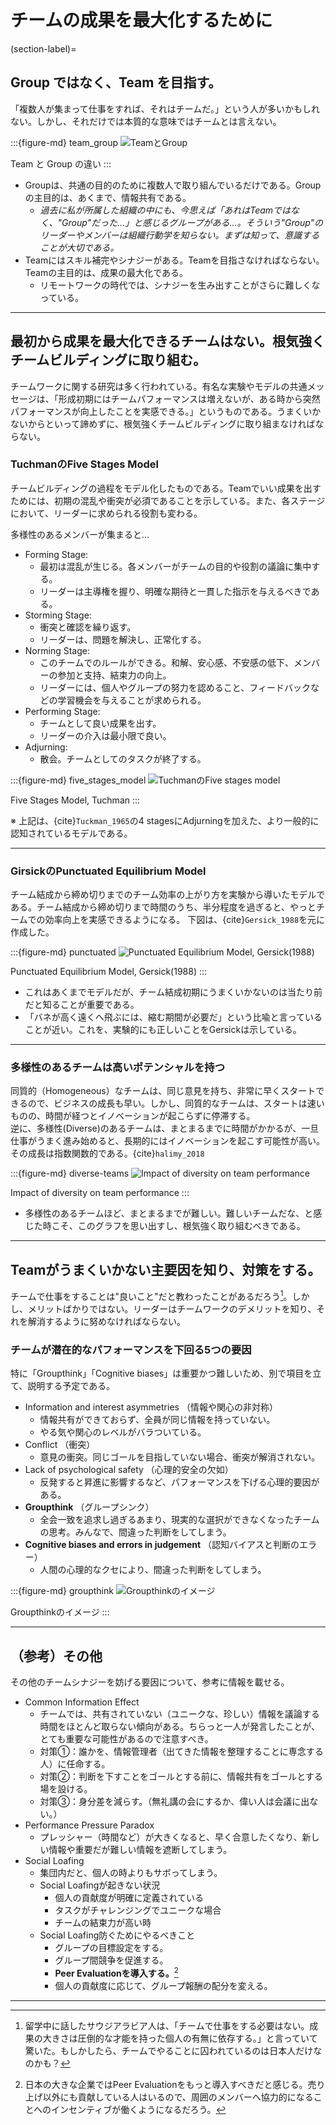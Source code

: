 # チームの成果を最大化するために

(section-label)=
## Group ではなく、Team を目指す。
「複数人が集まって仕事をすれば、それはチームだ。」という人が多いかもしれない。しかし、それだけでは本質的な意味ではチームとは言えない。

:::{figure-md} team_group
![TeamとGroup](/assets/media/teamwork_01.png)

Team と Group の違い
:::

- Groupは、共通の目的のために複数人で取り組んでいるだけである。Groupの主目的は、あくまで、情報共有である。
    - *過去に私が所属した組織の中にも、今思えば「あれはTeamではなく、"Group"だった…」と感じるグループがある…。そういう"Group"のリーダーやメンバーは組織行動学を知らない。まずは知って、意識することが大切である。*
- Teamにはスキル補完やシナジーがある。Teamを目指さなければならない。Teamの主目的は、成果の最大化である。
    - リモートワークの時代では、シナジーを生み出すことがさらに難しくなっている。

---
## 最初から成果を最大化できるチームはない。根気強くチームビルディングに取り組む。

チームワークに関する研究は多く行われている。有名な実験やモデルの共通メッセージは、「形成初期にはチームパフォーマンスは増えないが、ある時から突然パフォーマンスが向上したことを実感できる。」というものである。うまくいかないからといって諦めずに、根気強くチームビルディングに取り組まなければならない。


### TuchmanのFive Stages Model
チームビルディングの過程をモデル化したものである。Teamでいい成果を出すためには、初期の混乱や衝突が必須であることを示している。また、各ステージにおいて、リーダーに求められる役割も変わる。

多様性のあるメンバーが集まると…
- Forming Stage: 
    - 最初は混乱が生じる。各メンバーがチームの目的や役割の議論に集中する。
    - リーダーは主導権を握り、明確な期待と一貫した指示を与えるべきである。
- Storming Stage:
    - 衝突と確認を繰り返す。
    - リーダーは、問題を解決し、正常化する。
- Norming Stage: 
    - このチームでのルールができる。和解、安心感、不安感の低下、メンバーの参加と支持、結束力の向上。
    - リーダーには、個人やグループの努力を認めること、フィードバックなどの学習機会を与えることが求められる。
- Performing Stage: 
    - チームとして良い成果を出す。
    - リーダーの介入は最小限で良い。
- Adjurning: 
    - 散会。チームとしてのタスクが終了する。

:::{figure-md} five_stages_model
![TuchmanのFive stages model](/assets/media/teamwork_02.png)

Five Stages Model, Tuchman
:::

※ 上記は、{cite}`Tuckman_1965`の4 stagesにAdjurningを加えた、より一般的に認知されているモデルである。

---

### GirsickのPunctuated Equilibrium Model
チーム結成から締め切りまでのチーム効率の上がり方を実験から導いたモデルである。チーム結成から締め切りまで時間のうち、半分程度を過ぎると、やっとチームでの効率向上を実感できるようになる。  下図は、{cite}`Gersick_1988`を元に作成した。

:::{figure-md} punctuated
![Punctuated Equilibrium Model, Gersick(1988)](/assets/media/teamwork_04.png)

Punctuated Equilibrium Model, Gersick(1988)
:::

- これはあくまでモデルだが、チーム結成初期にうまくいかないのは当たり前だと知ることが重要である。  
- 「バネが高く遠くへ飛ぶには、縮む期間が必要だ」という比喩と言っていることが近い。これを、実験的にも正しいことをGersickは示している。

---

### 多様性のあるチームは高いポテンシャルを持つ

同質的（Homogeneous）なチームは、同じ意見を持ち、非常に早くスタートできるので、ビジネスの成長も早い。しかし、同質的なチームは、スタートは速いものの、時間が経つとイノベーションが起こらずに停滞する。  
逆に、多様性(Diverse)のあるチームは、まとまるまでに時間がかかるが、一旦仕事がうまく進み始めると、長期的にはイノベーションを起こす可能性が高い。その成長は指数関数的である。{cite}`halimy_2018`

:::{figure-md} diverse-teams
![Impact of diversity on team performance](/assets/media/Diverse-Teams-Chart.jpg)

Impact of diversity on team performance
:::

- 多様性のあるチームほど、まとまるまでが難しい。難しいチームだな、と感じた時こそ、このグラフを思い出すし、根気強く取り組むべきである。

---

## Teamがうまくいかない主要因を知り、対策をする。

チームで仕事をすることは"良いこと"だと教わったことがあるだろう[^1]。しかし、メリットばかりではない。リーダーはチームワークのデメリットを知り、それを解消するように努めなければならない。

### チームが潜在的なパフォーマンスを下回る5つの要因
特に「Groupthink」「Cognitive biases」は重要かつ難しいため、別で項目を立て、説明する予定である。


- Information and interest asymmetries （情報や関心の非対称）
    - 情報共有ができておらず、全員が同じ情報を持っていない。
    - やる気や関心のレベルがバラついている。
- Conflict （衝突）
    - 意見の衝突。同じゴールを目指していない場合、衝突が解消されない。
- Lack of psychological safety （心理的安全の欠如）
    - 反発すると昇進に影響するなど、パフォーマンスを下げる心理的要因がある。
- **Groupthink** （グループシンク）
    - 全会一致を追求し過ぎるあまり、現実的な選択ができなくなったチームの思考。みんなで、間違った判断をしてしまう。
- **Cognitive biases and errors in judgement** （認知バイアスと判断のエラー）
    - 人間の心理的なクセにより、間違った判断をしてしまう。


:::{figure-md} groupthink
![Groupthinkのイメージ](/assets/media/groupthink.png)

Groupthinkのイメージ
:::



---
## （参考）その他
その他のチームシナジーを妨げる要因について、参考に情報を載せる。

- Common Information Effect
    - チームでは、共有されていない（ユニークな、珍しい）情報を議論する時間をほとんど取らない傾向がある。ちらっと一人が発言したことが、とても重要な可能性があるので注意すべき。
    - 対策①：誰かを、情報管理者（出てきた情報を整理することに専念する人）に任命する。
    - 対策②：判断を下すことをゴールとする前に、情報共有をゴールとする場を設ける。
    - 対策③：身分差を減らす。（無礼講の会にするか、偉い人は会議に出ない。）
- Performance Pressure Paradox
    - プレッシャー（時間など）が大きくなると、早く合意したくなり、新しい情報や重要だが難しい情報を遮断してしまう。
- Social Loafing
    - 集団内だと、個人の時よりもサボってしまう。
    - Social Loafingが起きない状況
        - 個人の貢献度が明確に定義されている
        - タスクがチャレンジングでユニークな場合
        - チームの結束力が高い時
    - Social Loafing防ぐためにやるべきこと
        - グループの目標設定をする。
        - グループ間競争を促進する。
        - **Peer Evaluationを導入する。**[^2]
        - 個人の貢献度に応じて、グループ報酬の配分を変える。
        
---

[^1]: 留学中に話したサウジアラビア人は、「チームで仕事をする必要はない。成果の大きさは圧倒的な才能を持った個人の有無に依存する。」と言っていて驚いた。もしかしたら、チームでやることに囚われているのは日本人だけなのかも？
[^2]: 日本の大きな企業ではPeer Evaluationをもっと導入すべきだと感じる。売り上げ以外にも貢献している人はいるので、周囲のメンバーへ協力的になることへのインセンティブが働くようになるだろう。